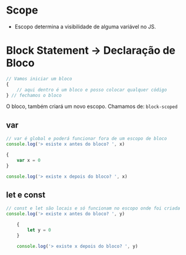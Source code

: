 # Scope

* Escopo determina a visibilidade de alguma variável no JS.

# Block Statement -> Declaração de Bloco

```js
// Vamos iniciar um bloco
{
    // aqui dentro é um bloco e posso colocar qualquer código
} // fechamos o bloco
```

O bloco, também criará um novo escopo. Chamamos de:
`block-scoped`





## var
```js
// var é global e poderá funcionar fora de um escopo de bloco
console.log('> esiste x antes do bloco? ', x)

{
    var x = 0
}

console.log('> existe x depois do bloco? ', x)
```

## let e const
```js
// const e let são locais e só funcionam no escopo onde foi criada
console.log('> existe x antes do bloco? ', y)

    {
        let y = 0
    }

    console.log('> existe x depois do bloco? ', y)
```